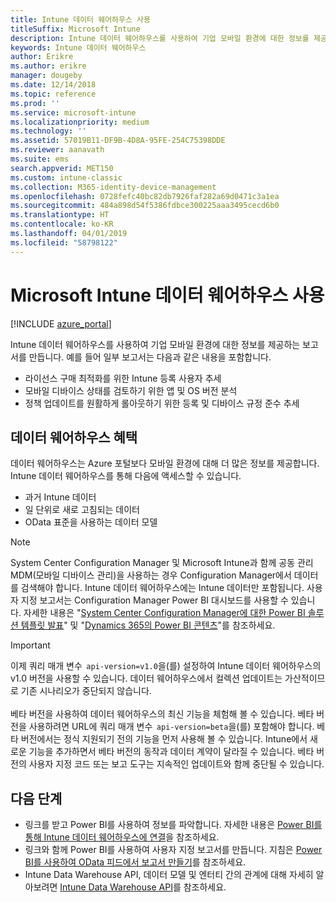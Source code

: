 ```yaml
---
title: Intune 데이터 웨어하우스 사용
titleSuffix: Microsoft Intune
description: Intune 데이터 웨어하우스를 사용하여 기업 모바일 환경에 대한 정보를 제공하는 보고서를 만듭니다.
keywords: Intune 데이터 웨어하우스
author: Erikre
ms.author: erikre
manager: dougeby
ms.date: 12/14/2018
ms.topic: reference
ms.prod: ''
ms.service: microsoft-intune
ms.localizationpriority: medium
ms.technology: ''
ms.assetid: 57019B11-DF9B-4D8A-95FE-254C75398DDE
ms.reviewer: aanavath
ms.suite: ems
search.appverid: MET150
ms.custom: intune-classic
ms.collection: M365-identity-device-management
ms.openlocfilehash: 0728fefc40bc82db7926faf282a69d0471c3a1ea
ms.sourcegitcommit: 484a898d54f5386fdbce300225aaa3495cecd6b0
ms.translationtype: HT
ms.contentlocale: ko-KR
ms.lasthandoff: 04/01/2019
ms.locfileid: "58798122"
---
```

# <a name="use-the-microsoft-intune-data-warehouse"></a>Microsoft Intune 데이터 웨어하우스 사용

[!INCLUDE [azure_portal](./includes/azure_portal.md)]

Intune 데이터 웨어하우스를 사용하여 기업 모바일 환경에 대한 정보를 제공하는 보고서를 만듭니다. 예를 들어 일부 보고서는 다음과 같은 내용을 포함합니다.
-   라이선스 구매 최적화를 위한 Intune 등록 사용자 추세
-   모바일 디바이스 상태를 검토하기 위한 앱 및 OS 버전 분석
-   정책 업데이트를 원활하게 롤아웃하기 위한 등록 및 디바이스 규정 준수 추세

## <a name="data-warehouse-benefits"></a>데이터 웨어하우스 혜택

데이터 웨어하우스는 Azure 포털보다 모바일 환경에 대해 더 많은 정보를 제공합니다. Intune 데이터 웨어하우스를 통해 다음에 액세스할 수 있습니다.

  -  과거 Intune 데이터
  -  일 단위로 새로 고침되는 데이터
  -  OData 표준을 사용하는 데이터 모델

> [!Note]
> System Center Configuration Manager 및 Microsoft Intune과 함께 공동 관리 MDM(모바일 디바이스 관리)을 사용하는 경우 Configuration Manager에서 데이터를 검색해야 합니다. Intune 데이터 웨어하우스에는 Intune 데이터만 포함됩니다. 사용자 지정 보고서는 Configuration Manager Power BI 대시보드를 사용할 수 있습니다. 자세한 내용은 "[System Center Configuration Manager에 대한 Power BI 솔루션 템플릿 발표]( https://powerbi.microsoft.com/blog/sccm-solution-template)" 및 "[Dynamics 365의 Power BI 콘텐츠](https://docs.microsoft.com/dynamics365/unified-operations/dev-itpro/analytics/power-bi-home-page)"를 참조하세요.

> [!Important]  
> 이제 쿼리 매개 변수  `api-version=v1.0`을(를) 설정하여 Intune 데이터 웨어하우스의 v1.0 버전을 사용할 수 있습니다. 데이터 웨어하우스에서 컬렉션 업데이트는 가산적이므로 기존 시나리오가 중단되지 않습니다.<br><br>
> 베타 버전을 사용하여 데이터 웨어하우스의 최신 기능을 체험해 볼 수 있습니다. 베타 버전을 사용하려면 URL에 쿼리 매개 변수  `api-version=beta`을(를) 포함해야 합니다. 베타 버전에서는 정식 지원되기 전의 기능을 먼저 사용해 볼 수 있습니다. Intune에서 새로운 기능을 추가하면서 베타 버전의 동작과 데이터 계약이 달라질 수 있습니다. 베타 버전의 사용자 지정 코드 또는 보고 도구는 지속적인 업데이트와 함께 중단될 수 있습니다.

## <a name="next-steps"></a>다음 단계

- 링크를 받고 Power BI를 사용하여 정보를 파악합니다. 자세한 내용은 [Power BI를 통해 Intune 데이터 웨어하우스에 연결](reports-proc-get-a-link-powerbi.md)을 참조하세요.
- 링크와 함께 Power BI를 사용하여 사용자 지정 보고서를 만듭니다. 지침은 [Power BI를 사용하여 OData 피드에서 보고서 만들기](reports-proc-create-with-odata.md)를 참조하세요.
- Intune Data Warehouse API, 데이터 모델 및 엔터티 간의 관계에 대해 자세히 알아보려면<!-- , and an example of creating a custom client to retrieve data,--> [Intune Data Warehouse API](reports-nav-intune-data-warehouse.md)를 참조하세요.
